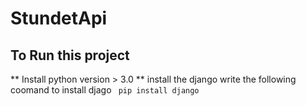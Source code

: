 # StundetApi

## To Run this project
** Install python version > 3.0
** install the django write the following coomand to install djago
<code> pip  install django </code>

